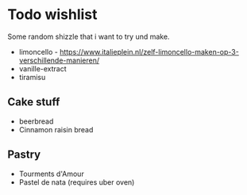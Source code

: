 # Todo wishlist

Some random shizzle that i want to try und make.

- limoncello - https://www.italieplein.nl/zelf-limoncello-maken-op-3-verschillende-manieren/
- vanille-extract
- tiramisu

## Cake stuff
- beerbread
- Cinnamon raisin bread

## Pastry
- Tourments d'Amour
- Pastel de nata (requires uber oven)